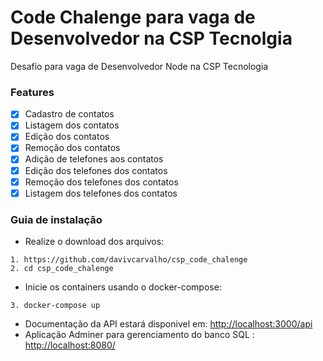 # Code Chalenge para vaga de Desenvolvedor na CSP Tecnolgia

Desafio para vaga de Desenvolvedor Node na CSP Tecnologia

### Features

- [x] Cadastro de contatos
- [x] Listagem dos contatos
- [x] Edição dos contatos
- [x] Remoção dos contatos
- [x] Adição de telefones aos contatos
- [x] Edição dos telefones dos contatos
- [x] Remoção dos telefones dos contatos
- [x] Listagem dos telefones dos contatos

### Guia de instalação

* Realize o download dos arquivos:
```
1. https://github.com/davivcarvalho/csp_code_chalenge
2. cd csp_code_chalenge
```

* Inicie os containers usando o docker-compose:

```
3. docker-compose up
```
* Documentação da API estará disponivel em: <a href="http://localhost:3000/api">http://localhost:3000/api</a>
* Aplicação Adminer para gerenciamento do banco SQL : <a href="http://localhost:3000/api">http://localhost:8080/</a>
